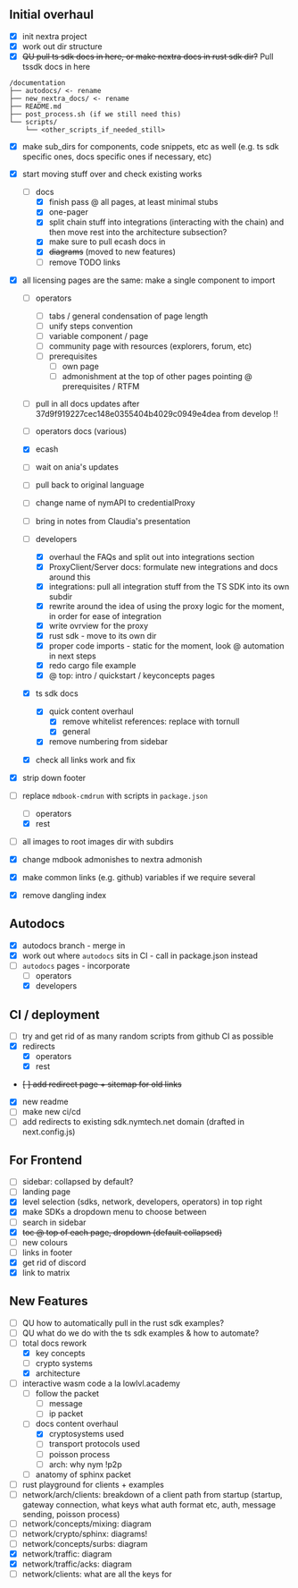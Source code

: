 Initial overhaul
----------------
- [x] init nextra project
- [x] work out dir structure
- [x] ~~QU pull ts sdk docs in here, or make nextra docs in rust sdk dir?~~ Pull tssdk docs in here

```
/documentation
├── autodocs/ <- rename
├── new_nextra_docs/ <- rename
├── README.md
├── post_process.sh (if we still need this)
└── scripts/
    └── <other_scripts_if_needed_still>
```

- [x] make sub_dirs for components, code snippets, etc as well (e.g. ts sdk specific ones, docs specific ones if necessary, etc)
- [x] start moving stuff over and check existing works
  - [ ] docs
    - [x] finish pass @ all pages, at least minimal stubs
    - [x] one-pager
    - [x] split chain stuff into integrations (interacting with the chain) and then move rest into the architecture subsection?
    - [x] make sure to pull ecash docs in
    - [x] ~~diagrams~~ (moved to new features)
    - [ ] remove TODO links

- [x] all licensing pages are the same: make a single component to import

  - [ ] operators
    - [ ] tabs / general condensation of page length
    - [ ] unify steps convention
    - [ ] variable component / page
    - [ ] community page with resources (explorers, forum, etc)
    - [ ] prerequisites
      - [ ] own page
      - [ ] admonishment at the top of other pages pointing @ prerequisites / RTFM

  - [ ] pull in all docs updates after 37d9f919227cec148e0355404b4029c0949e4dea from develop !!
   - [ ] operators docs (various)
   - [x] ecash
    - [ ] wait on ania's updates
    - [ ] pull back to original language
    - [ ] change name of nymAPI to credentialProxy
    - [ ] bring in notes from Claudia's presentation

  - [ ] developers
    - [x] overhaul the FAQs and split out into integrations section
    - [x] ProxyClient/Server docs: formulate new integrations and docs around this
    - [x] integrations: pull all integration stuff from the TS SDK into its own subdir
    - [x] rewrite around the idea of using the proxy logic for the moment, in order for ease of integration
    - [x] write ovrview for the proxy
    - [x] rust sdk - move to its own dir
    - [x] proper code imports - static for the moment, look @ automation in next steps
    - [x] redo cargo file example
    - [x] @ top: intro / quickstart / keyconcepts pages
  - [x] ts sdk docs
    - [x] quick content overhaul
      - [x] remove whitelist references: replace with tornull
      - [x] general
    - [x] remove numbering from sidebar
  - [x] check all links work and fix

- [x] strip down footer
- [ ] replace `mdbook-cmdrun` with scripts in `package.json`
  - [ ] operators
  - [x] rest
- [ ] all images to root images dir with subdirs
- [x] change mdbook admonishes to nextra admonish

- [x] make common links (e.g. github) variables if we require several
- [x] remove dangling index

Autodocs
--------
- [x] autodocs branch - merge in
- [x] work out where `autodocs` sits in CI - call in package.json instead
- [ ] `autodocs` pages - incorporate
  - [ ] operators
  - [x] developers

CI / deployment
---------------
- [ ] try and get rid of as many random scripts from github CI as possible
- [x] redirects
  - [x] operators
  - [x] rest
- ~~[ ] add redirect page + sitemap for old links~~
- [x] new readme
- [ ] make new ci/cd
- [ ] add redirects to existing sdk.nymtech.net domain (drafted in next.config.js)

For Frontend
------------
  - [ ] sidebar: collapsed by default?
  - [ ] landing page
  - [x] level selection (sdks, network, developers, operators) in top right
  - [x] make SDKs a dropdown menu to choose between
  - [ ] search in sidebar
  - [x] ~~toc @ top of each page, dropdown (default collapsed)~~
  - [ ] new colours
  - [ ] links in footer
  - [x] get rid of discord
  - [x] link to matrix

New Features
------------
- [ ] QU how to automatically pull in the rust sdk examples?
- [ ] QU what do we do with the ts sdk examples & how to automate?
- [ ] total docs rework
  - [x] key concepts
  - [ ] crypto systems
  - [x] architecture
- [ ] interactive wasm code a la lowlvl.academy
  - [ ] follow the packet
    - [ ] message
    - [ ] ip packet
  - [ ] docs content overhaul
    - [x] cryptosystems used
    - [ ] transport protocols used
    - [ ] poisson process
    - [ ] arch: why nym !p2p
  - [ ] anatomy of sphinx packet
- [ ] rust playground for clients + examples
- [ ] network/arch/clients: breakdown of a client path from startup (startup, gateway connection, what keys what auth format etc, auth, message sending, poisson process)
- [ ] network/concepts/mixing: diagram
- [ ] network/crypto/sphinx: diagrams!
- [ ] network/concepts/surbs: diagram
- [x] network/traffic: diagram
- [x] network/traffic/acks: diagram
- [ ] network/clients: what are all the keys for
